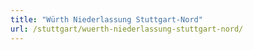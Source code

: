 ```yaml
---
title: "Würth Niederlassung Stuttgart-Nord"
url: /stuttgart/wuerth-niederlassung-stuttgart-nord/
---
```

